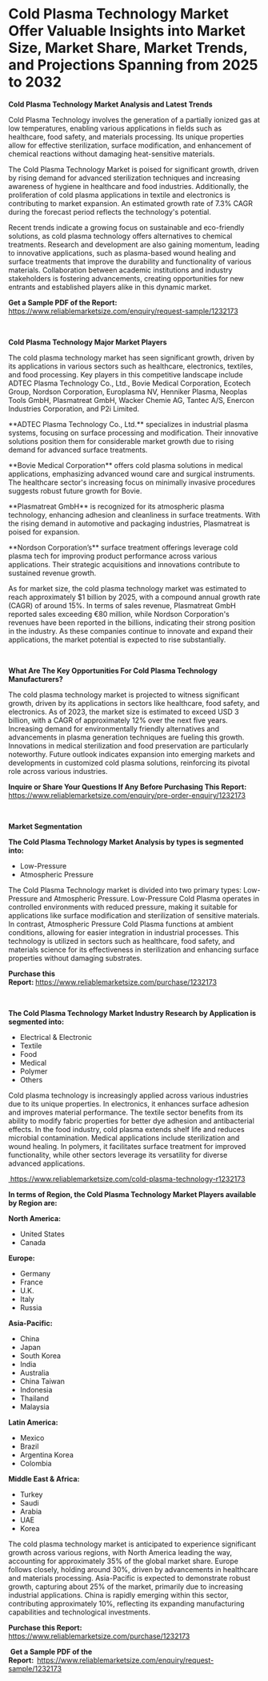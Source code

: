 <p><h1>Cold Plasma Technology Market Offer Valuable Insights into Market Size, Market Share, Market Trends, and Projections Spanning from 2025 to 2032</h1></p><p><strong>Cold Plasma Technology Market Analysis and Latest Trends</strong></p>
<p><p>Cold Plasma Technology involves the generation of a partially ionized gas at low temperatures, enabling various applications in fields such as healthcare, food safety, and materials processing. Its unique properties allow for effective sterilization, surface modification, and enhancement of chemical reactions without damaging heat-sensitive materials.</p><p>The Cold Plasma Technology Market is poised for significant growth, driven by rising demand for advanced sterilization techniques and increasing awareness of hygiene in healthcare and food industries. Additionally, the proliferation of cold plasma applications in textile and electronics is contributing to market expansion. An estimated growth rate of 7.3% CAGR during the forecast period reflects the technology's potential.</p><p>Recent trends indicate a growing focus on sustainable and eco-friendly solutions, as cold plasma technology offers alternatives to chemical treatments. Research and development are also gaining momentum, leading to innovative applications, such as plasma-based wound healing and surface treatments that improve the durability and functionality of various materials. Collaboration between academic institutions and industry stakeholders is fostering advancements, creating opportunities for new entrants and established players alike in this dynamic market.</p></p>
<p><strong>Get a Sample PDF of the Report:&nbsp;</strong> <a href="https://www.reliablemarketsize.com/enquiry/request-sample/1232173?utm_campaign=3558&utm_medium=2&utm_source=Github&utm_content=ia&utm_term=12042025&utm_id=cold-plasma-technology">https://www.reliablemarketsize.com/enquiry/request-sample/1232173</a></p>
<p>&nbsp;</p>
<p><strong>Cold Plasma Technology Major Market Players</strong></p>
<p><p>The cold plasma technology market has seen significant growth, driven by its applications in various sectors such as healthcare, electronics, textiles, and food processing. Key players in this competitive landscape include ADTEC Plasma Technology Co., Ltd., Bovie Medical Corporation, Ecotech Group, Nordson Corporation, Europlasma NV, Henniker Plasma, Neoplas Tools GmbH, Plasmatreat GmbH, Wacker Chemie AG, Tantec A/S, Enercon Industries Corporation, and P2i Limited.</p><p>**ADTEC Plasma Technology Co., Ltd.** specializes in industrial plasma systems, focusing on surface processing and modification. Their innovative solutions position them for considerable market growth due to rising demand for advanced surface treatments.</p><p>**Bovie Medical Corporation** offers cold plasma solutions in medical applications, emphasizing advanced wound care and surgical instruments. The healthcare sector's increasing focus on minimally invasive procedures suggests robust future growth for Bovie.</p><p>**Plasmatreat GmbH** is recognized for its atmospheric plasma technology, enhancing adhesion and cleanliness in surface treatments. With the rising demand in automotive and packaging industries, Plasmatreat is poised for expansion.</p><p>**Nordson Corporation’s** surface treatment offerings leverage cold plasma tech for improving product performance across various applications. Their strategic acquisitions and innovations contribute to sustained revenue growth.</p><p>As for market size, the cold plasma technology market was estimated to reach approximately $1 billion by 2025, with a compound annual growth rate (CAGR) of around 15%. In terms of sales revenue, Plasmatreat GmbH reported sales exceeding €80 million, while Nordson Corporation's revenues have been reported in the billions, indicating their strong position in the industry. As these companies continue to innovate and expand their applications, the market potential is expected to rise substantially.</p></p>
<p>&nbsp;</p>
<p><strong>What Are The Key Opportunities For Cold Plasma Technology Manufacturers?</strong></p>
<p><p>The cold plasma technology market is projected to witness significant growth, driven by its applications in sectors like healthcare, food safety, and electronics. As of 2023, the market size is estimated to exceed USD 3 billion, with a CAGR of approximately 12% over the next five years. Increasing demand for environmentally friendly alternatives and advancements in plasma generation techniques are fueling this growth. Innovations in medical sterilization and food preservation are particularly noteworthy. Future outlook indicates expansion into emerging markets and developments in customized cold plasma solutions, reinforcing its pivotal role across various industries.</p></p>
<p><strong>Inquire or Share Your Questions If Any Before Purchasing This Report:</strong> <a href="https://www.reliablemarketsize.com/enquiry/pre-order-enquiry/1232173?utm_campaign=3558&utm_medium=2&utm_source=Github&utm_content=ia&utm_term=12042025&utm_id=cold-plasma-technology">https://www.reliablemarketsize.com/enquiry/pre-order-enquiry/1232173</a></p>
<p>&nbsp;</p>
<p><strong>Market Segmentation</strong></p>
<p><strong>The Cold Plasma Technology Market Analysis by types is segmented into:</strong></p>
<p><ul><li>Low-Pressure</li><li>Atmospheric Pressure</li></ul></p>
<p><p>The Cold Plasma Technology market is divided into two primary types: Low-Pressure and Atmospheric Pressure. Low-Pressure Cold Plasma operates in controlled environments with reduced pressure, making it suitable for applications like surface modification and sterilization of sensitive materials. In contrast, Atmospheric Pressure Cold Plasma functions at ambient conditions, allowing for easier integration in industrial processes. This technology is utilized in sectors such as healthcare, food safety, and materials science for its effectiveness in sterilization and enhancing surface properties without damaging substrates.</p></p>
<p><strong>Purchase this Report:&nbsp;</strong><a href="https://www.reliablemarketsize.com/purchase/1232173?utm_campaign=3558&utm_medium=2&utm_source=Github&utm_content=ia&utm_term=12042025&utm_id=cold-plasma-technology">https://www.reliablemarketsize.com/purchase/1232173</a></p>
<p>&nbsp;</p>
<p><strong>The Cold Plasma Technology Market Industry Research by Application is segmented into:</strong></p>
<p><ul><li>Electrical & Electronic</li><li>Textile</li><li>Food</li><li>Medical</li><li>Polymer</li><li>Others</li></ul></p>
<p><p>Cold plasma technology is increasingly applied across various industries due to its unique properties. In electronics, it enhances surface adhesion and improves material performance. The textile sector benefits from its ability to modify fabric properties for better dye adhesion and antibacterial effects. In the food industry, cold plasma extends shelf life and reduces microbial contamination. Medical applications include sterilization and wound healing. In polymers, it facilitates surface treatment for improved functionality, while other sectors leverage its versatility for diverse advanced applications.</p></p>
<p><a href="https://www.reliablemarketsize.com/cold-plasma-technology-r1232173?utm_campaign=3558&utm_medium=2&utm_source=Github&utm_content=ia&utm_term=12042025&utm_id=cold-plasma-technology">&nbsp;https://www.reliablemarketsize.com/cold-plasma-technology-r1232173</a></p>
<p><strong>In terms of Region, the Cold Plasma Technology Market Players available by Region are:</strong></p>
<p>
    <p> <strong> North America: </strong>
        <ul>
            <li>United States</li>
            <li>Canada</li>
        </ul>
        </p> 
    <p> <strong> Europe: </strong>
        <ul>
            <li>Germany</li>
            <li>France</li>
            <li>U.K.</li>
            <li>Italy</li>
            <li>Russia</li>
        </ul>
        </p> 
    <p> <strong> Asia-Pacific: </strong>
        <ul>
            <li>China</li>
            <li>Japan</li>
            <li>South Korea</li>
            <li>India</li>
            <li>Australia</li>
            <li>China Taiwan</li>
            <li>Indonesia</li>
            <li>Thailand</li>
            <li>Malaysia</li>
        </ul>
        </p> 
    <p> <strong> Latin America: </strong>
        <ul>
            <li>Mexico</li>
            <li>Brazil</li>
            <li>Argentina Korea</li>
            <li>Colombia</li>
        </ul>
        </p> 
    <p> <strong> Middle East & Africa: </strong>
        <ul>
            <li>Turkey</li>
            <li>Saudi</li>
            <li>Arabia</li>
            <li>UAE</li>
            <li>Korea</li>
        </ul>
    </p>
    </p>
<p><p>The cold plasma technology market is anticipated to experience significant growth across various regions, with North America leading the way, accounting for approximately 35% of the global market share. Europe follows closely, holding around 30%, driven by advancements in healthcare and materials processing. Asia-Pacific is expected to demonstrate robust growth, capturing about 25% of the market, primarily due to increasing industrial applications. China is rapidly emerging within this sector, contributing approximately 10%, reflecting its expanding manufacturing capabilities and technological investments.</p></p>
<p><strong>Purchase this Report: </strong><a href="https://www.reliablemarketsize.com/purchase/1232173?utm_campaign=3558&utm_medium=2&utm_source=Github&utm_content=ia&utm_term=12042025&utm_id=cold-plasma-technology">https://www.reliablemarketsize.com/purchase/1232173</a></p>
<p>&nbsp;<strong>Get a Sample PDF of the Report:&nbsp;&nbsp;</strong><a href="https://www.reliablemarketsize.com/enquiry/request-sample/1232173?utm_campaign=3558&utm_medium=2&utm_source=Github&utm_content=ia&utm_term=12042025&utm_id=cold-plasma-technology">https://www.reliablemarketsize.com/enquiry/request-sample/1232173</a></p>
<p><strong></strong></p>
<p><p></p><p></p><p></p></p>